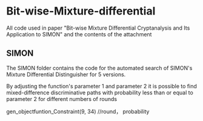 # Bit-wise-Mixture-differential
All code used in paper "Bit-wise Mixture Differential Cryptanalysis and Its Application to SIMON" and the contents of the attachment

## SIMON
The SIMON folder contains the code for the automated search of SIMON's Mixture Differential Distinguisher for 5 versions.

By adjusting the function's parameter 1 and parameter 2 it is possible to find mixed-difference discriminative paths with probability less than or equal to parameter 2 for different numbers of rounds

gen_objectfuntion_Constraint(9, 34) //round， probability
